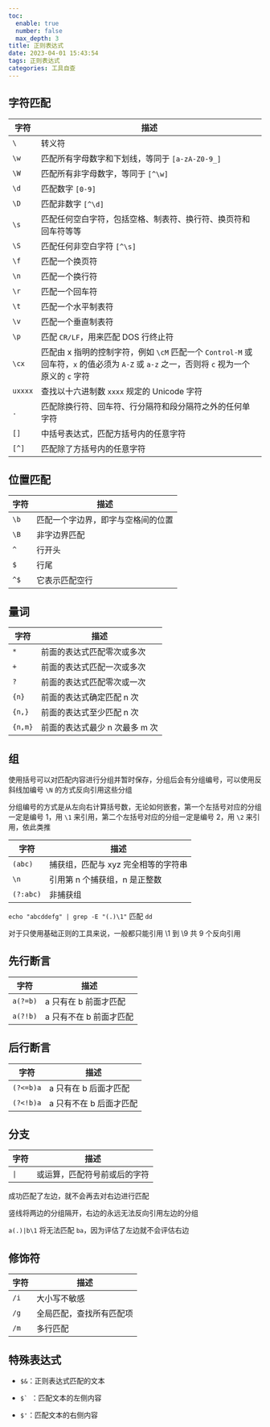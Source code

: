 ```yaml
---
toc:
  enable: true
  number: false
  max_depth: 3
title: 正则表达式
date: 2023-04-01 15:43:54
tags: 正则表达式
categories: 工具自查
---
```


## 字符匹配

|字符|描述
|-|-|
`\`|转义符
`\w`|匹配所有字母数字和下划线，等同于 `[a-zA-Z0-9_]`
`\W`|匹配所有非字母数字，等同于 `[^\w]`
`\d`|匹配数字 `[0-9]`
`\D`|匹配非数字 `[^\d]`
`\s`|匹配任何空白字符，包括空格、制表符、换行符、换页符和回车符等等
`\S`|匹配任何非空白字符 `[^\s]`
`\f`|匹配一个换页符
`\n`|匹配一个换行符
`\r`|匹配一个回车符
`\t`|匹配一个水平制表符
`\v`|匹配一个垂直制表符
`\p`|匹配 `CR/LF`，用来匹配 DOS 行终止符
`\cx`|匹配由 x 指明的控制字符，例如 `\cM` 匹配一个 `Control-M` 或回车符，`x` 的值必须为 `A-Z` 或 `a-z` 之一，否则将 `c` 视为一个原义的 `c` 字符
`uxxxx`|查找以十六进制数 `xxxx` 规定的 Unicode 字符
`.`|匹配除换行符、回车符、行分隔符和段分隔符之外的任何单字符
`[]`|中括号表达式，匹配方括号内的任意字符
`[^]`|匹配除了方括号内的任意字符

## 位置匹配

|字符|描述
|-|-|
`\b`|匹配一个字边界，即字与空格间的位置
`\B`|非字边界匹配
`^`|行开头
`$`|行尾
`^$`|它表示匹配空行

## 量词

|字符|描述
|-|-|
`*`|前面的表达式匹配零次或多次
`+`|前面的表达式匹配一次或多次
`?`|前面的表达式匹配零次或一次
`{n}`|前面的表达式确定匹配 n 次
`{n,}`|前面的表达式至少匹配 n 次
`{n,m}`|前面的表达式最少 n 次最多 m 次

## 组

使用括号可以对匹配内容进行分组并暂时保存，分组后会有分组编号，可以使用反斜线加编号 `\N` 的方式反向引用这些分组

分组编号的方式是从左向右计算括号数，无论如何嵌套，第一个左括号对应的分组一定是编号 1，用 `\1` 来引用，第二个左括号对应的分组一定是编号 2，用 `\2` 来引用，依此类推

|字符|描述
|-|-|
`(abc)`|捕获组，匹配与 xyz 完全相等的字符串
`\n`|引用第 n 个捕获组，n 是正整数
`(?:abc)`|非捕获组

`echo "abcddefg" | grep -E "(.)\1"`  匹配 `dd`

对于只使用基础正则的工具来说，一般都只能引用 \1 到 \9 共 9 个反向引用

## 先行断言

|字符|描述
|-|-|
`a(?=b)`|a 只有在 b 前面才匹配
`a(?!b)`|a 只有不在 b 前面才匹配

## 后行断言

|字符|描述
|-|-|
`(?<=b)a`|a 只有在 b 后面才匹配
`(?<!b)a`|a 只有不在 b 后面才匹配

## 分支

|字符|描述
|-|-|
`\|`|或运算，匹配符号前或后的字符

成功匹配了左边，就不会再去对右边进行匹配

竖线将两边的分组隔开，右边的永远无法反向引用左边的分组

`a(.)|b\1` 将无法匹配 `ba`，因为评估了左边就不会评估右边

## 修饰符

|字符|描述
|-|-|
`/i`|大小写不敏感
`/g`|全局匹配，查找所有匹配项
`/m`|多行匹配

## 特殊表达式

- `$&`：正则表达式匹配的文本

- ```$` ```：匹配文本的左侧内容

- `$'`：匹配文本的右侧内容